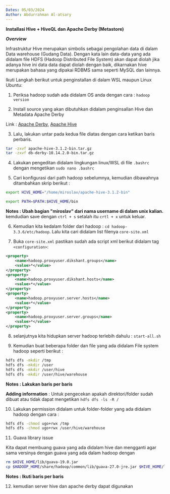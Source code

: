 ```yaml
---
Dates: 05/03/2024
Author: Abdurrahman Al-atsary
---
```


**Installasi Hive + HiveQL dan Apache Derby (Metastore)**

_**Overview**_

Infrastruktur Hive merupakan simbolis sebagai pengolahan data di dalam Data warehouse (Gudang Data). Dengan kata lain data-data yang ada didalam file HDFS (Hadoop Distributed File System) akan dapat diolah jika adanya hive ini data data dapat diolah dengan baik, dikarnakan hive merupakan bahasa yang dipakai RDBMS sama seperti MySQL dan lainnya.

Ikuti Langkah berikut untuk penginstallan di dalam WSL maupun Linux Ubuntu:

1. Periksa hadoop sudah ada didalam OS anda dengan cara : `hadoop version`

2. Install source yang akan dibutuhkan didalam penginsallan Hive dan Metadata Apache Derby

Link : [Apache Derby](https://db.apache.org/derby/releases/release-10_14_2_0.html), [Apache Hive](https://dlcdn.apache.org/hive/)

3. Lalu, lakukan untar pada kedua file diatas dengan cara ketikan baris perbaris.

```bash
tar -zxvf apache-hive-3.1.2-bin.tar.gz
tar -zxvf db-derby-10.14.2.0-bin.tar.gz
```

4. Lakukan pengeditan didalam lingkungan linux/WSL di file `.bashrc` dengan mengetikan `sudo nano .bashrc`

5. Cari konfigurasi dari path hadoop sebelumnya, kemudian dibawahnya ditambahkan skrip berikut :

```bash
export HIVE_HOME="/home/miroslav/apache-hive-3.1.2-bin"

export PATH=$PATH:$HIVE_HOME/bin
```

**Notes : Ubah bagian "miroslav" dari nama username di dalam unix kalian.** kemdudian save dengan `ctrl + s` setalah itu `crtl + x` untuk keluar.

6. Kemudian kita kedalam folder dari hadoop : `cd hadoop-3.3.6/etc/hadoop`. Lalu kita cari didalam list filenya `core-site.xml`

7. Buka `core-site.xml` pastikan sudah ada script xml berikut didalam tag `<configuration>`:

```xml
<property>
    <name>hadoop.proxyuser.dikshant.groups</name>
    <value>*</value>
</property>
<property>
    <name>hadoop.proxyuser.dikshant.hosts</name>
    <value>*</value>
</property>
<property>
    <name>hadoop.proxyuser.server.hosts</name>
    <value>*</value>
</property>
<property>
    <name>hadoop.proxyuser.server.groups</name>
    <value>*</value>
</property>
```

8. selanjutnya kita hidupkan server hadoop terlebih dahulu : `start-all.sh`

9. Kemudian buat beberapa folder dan file yang ada didalam File system hadoop seperti berikut :

```bash
hdfs dfs -mkdir /tmp
hdfs dfs -mkdir /user
hdfs dfs -mkdir /user/hive
hdfs dfs -mkdir /user/hive/warehouse
```

**Notes : Lakukan baris per baris**

**Adding information** : Untuk pengecekan apakah direktori/folder sudah dibuat atau tidak dapat mengetikan `hdfs dfs -ls -R / `

10. Lakukan permission didalam untuk folder-folder yang ada didalam hadoop dengan cara :

```bash
hdfs dfs -chmod ugo+rwx /tmp
hdfs dfs -chmod ugo+rwx /user/hive/warehouse
```

11. Guava library issue

Kita dapat membuang guava yang ada didalam hive dan mengganti agar sama versinya dengan guava yang ada dalam hadoop dengan

```bash
rm $HIVE_HOME/lib/guava-19.0.jar
cp $HADOOP_HOME/share/hadoop/common/lib/guava-27.0-jre.jar $HIVE_HOME/lib/
```

**Notes : Ikuti baris per baris**

12. kemudian server hive dan apache derby dapat digunakan
